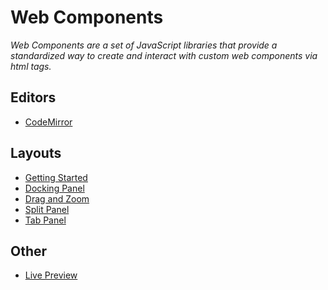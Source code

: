 # Web Components

_Web Components are a set of JavaScript libraries that provide a standardized way to create and interact with custom web components via html tags._

<!-- [Keep in sync with](../.vitepress/config.ts); -->

## Editors

* [CodeMirror](../components/editor/src/codemirror)

## Layouts

* [Getting Started](../components/layout/README.md)
* [Docking Panel](../components/layout/src/lumino/dockPanel)
* [Drag and Zoom](../components/layout/src/zoom)
* [Split Panel](../components/layout/src/lumino/splitPanel)
* [Tab Panel](../components/layout/src/lumino/tabPanel)

## Other
* [Live Preview](../components/preview/src/preview)

<!-- ## Visualizations -->

<!-- * [Gauge](../components/gauge/src/gauge)
* [Half Pie](../components/pie/src/halfpie)
* [Observable JS](../components/observable/src/observable)
* [Pie](../components/pie/src/pie)
* [Quarter Pie](../components/pie/src/quarterpie)
* [Sankey](../components/sankey/src/sankey)
* [Treemap](../components/treemap/src/treemap) -->

